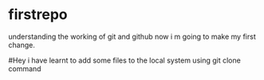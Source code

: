 # firstrepo
understanding the working of git and github
now i m going to make my first change.

#Hey i have learnt to add some files to the local system using git clone command 